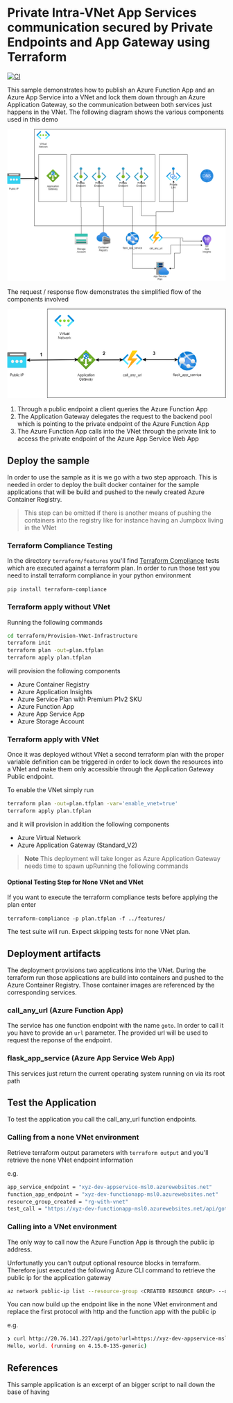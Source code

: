 # Private Intra-VNet App Services communication secured by Private Endpoints and App Gateway using Terraform

[![CI](https://github.com/dariuszparys/services-in-vnet/actions/workflows/validate-terraform.yml/badge.svg)](https://github.com/dariuszparys/services-in-vnet/actions/workflows/validate-terraform.yml)

This sample demonstrates how to publish an Azure Function App and an Azure App Service
into a VNet and lock them down through an Azure Application Gateway, so the communication
between both services just happens in the VNet. The following diagram shows the various
components used in this demo

![VNet overview](docs/assets/vnet-overview.png)

The request / response flow demonstrates the simplified flow of the components involved

![Simple Flow](docs/assets/simple-flow.png)

1. Through a public endpoint a client queries the Azure Function App
2. The Application Gateway delegates the request to the backend pool which is pointing
to the private endpoint of the Azure Function App
3. The Azure Function App calls into the VNet through the private link to access
the private endpoint of the Azure App Service Web App

## Deploy the sample

In order to use the sample as it is we go with a two step approach. This is needed in order
to deploy the built docker container for the sample applications that will be build and pushed
to the newly created Azure Container Registry.

> This step can be omitted if there is another means of pushing the containers into the registry
like for instance having an Jumpbox living in the VNet

### Terraform Compliance Testing

In the directory `terraform/features` you'll find [Terraform Compliance](https://terraform-compliance.com)
tests which are executed against a terraform plan. In order to run those test you need to
install terraform compliance in your python environment

`pip install terraform-compliance`

### Terraform apply without VNet

Running the following commands

```bash
cd terraform/Provision-VNet-Infrastructure
terraform init
terraform plan -out=plan.tfplan
terraform apply plan.tfplan
```

will provision the following components

- Azure Container Registry
- Azure Application Insights
- Azure Service Plan with Premium P1v2 SKU
- Azure Function App
- Azure App Service App
- Azure Storage Account

### Terraform apply with VNet

Once it was deployed without VNet a second terraform plan with the proper
variable definition can be triggered in order to lock down the resources into
a VNet and make them only accessible through the Application Gateway Public 
endpoint.

To enable the VNet simply run

```bash
terraform plan -out=plan.tfplan -var='enable_vnet=true'
terraform apply plan.tfplan
```

and it will provision in addition the following components

- Azure Virtual Network
- Azure Application Gateway (Standard_V2)

> **Note** This deployment will take longer as Azure Application Gateway
needs time to spawn upRunning the following commands

#### Optional Testing Step for None VNet and VNet

If you want to execute the terraform compliance tests before applying the plan enter

`terraform-compliance -p plan.tfplan -f ../features/`

The test suite will run. Expect skipping tests for none VNet plan.

## Deployment artifacts

The deployment provisions two applications into the VNet. During the terraform run
those applications are build into containers and pushed to the Azure Container
Registry. Those container images are referenced by the corresponding services.

### call_any_url (Azure Function App)

The service has one function endpoint with the name `goto`. In order to call it you
have to provide an `url` parameter. The provided url will be used to request the
reponse of the endpoint.

### flask_app_service (Azure App Service Web App)

This services just return the current operating system running on via its root path

## Test the Application

To test the application you call the call_any_url function endpoints.

### Calling from a none VNet environment

Retrieve terraform output parameters with `terraform output` and you'll retrieve the
none VNet endpoint information

e.g.

```bash
app_service_endpoint = "xyz-dev-appservice-msl0.azurewebsites.net"
function_app_endpoint = "xyz-dev-functionapp-msl0.azurewebsites.net"
resource_group_created = "rg-with-vnet"
test_call = "https://xyz-dev-functionapp-msl0.azurewebsites.net/api/goto?url=https://xyz-dev-appservice-msl0.azurewebsites.net"
```

### Calling into a VNet environment

The only way to call now the Azure Function App is through the public ip address.

Unfortunatly you can't output optional resource blocks in terraform. Therefore just executed
the following Azure CLI command to retrieve the public ip for the application gateway

```bash
az network public-ip list --resource-group <CREATED RESOURCE GROUP> --query [].ipAddress --output tsv
```

You can now build up the endpoint like in the none VNet environment and replace the first
protocol with http and the function app with the public ip

e.g.

```bash
❯ curl http://20.76.141.227/api/goto?url=https://xyz-dev-appservice-msl0.azurewebsites.net
Hello, world. (running on 4.15.0-135-generic)
```

## References

This sample application is an excerpt of an bigger script to nail down the base of
having 
